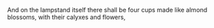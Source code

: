 And on the lampstand itself there shall be four cups made like almond blossoms, with their calyxes and flowers,
